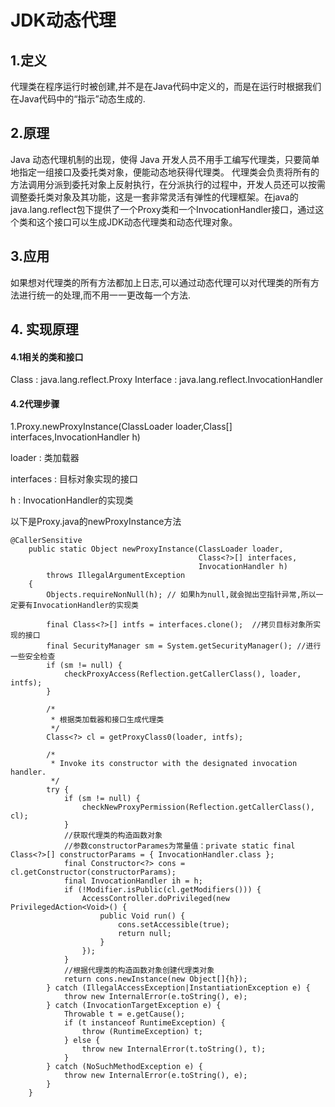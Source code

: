 # JDK动态代理

## 1.定义

代理类在程序运行时被创建,并不是在Java代码中定义的，而是在运行时根据我们在Java代码中的“指示”动态生成的.


## 2.原理
Java 动态代理机制的出现，使得 Java 开发人员不用手工编写代理类，只要简单地指定一组接口及委托类对象，便能动态地获得代理类。
代理类会负责将所有的方法调用分派到委托对象上反射执行，在分派执行的过程中，开发人员还可以按需调整委托类对象及其功能，这是一套非常灵活有弹性的代理框架。在java的java.lang.reflect包下提供了一个Proxy类和一个InvocationHandler接口，通过这个类和这个接口可以生成JDK动态代理类和动态代理对象。

## 3.应用
如果想对代理类的所有方法都加上日志,可以通过动态代理可以对代理类的所有方法进行统一的处理,而不用一一更改每一个方法. 

## 4. 实现原理

#### 4.1相关的类和接口
Class : java.lang.reflect.Proxy
Interface : java.lang.reflect.InvocationHandler

#### 4.2代理步骤
<p>1.Proxy.newProxyInstance(ClassLoader loader,Class<?>[] interfaces,InvocationHandler h)</p>
<p>loader : 类加载器</p>
<p>interfaces : 目标对象实现的接口</p>
<p>h : InvocationHandler的实现类</p>

以下是Proxy.java的newProxyInstance方法
```java_holder_method_tree
@CallerSensitive
    public static Object newProxyInstance(ClassLoader loader,
                                          Class<?>[] interfaces,
                                          InvocationHandler h)
        throws IllegalArgumentException
    {
        Objects.requireNonNull(h); // 如果h为null,就会抛出空指针异常,所以一定要有InvocationHandler的实现类

        final Class<?>[] intfs = interfaces.clone();  //拷贝目标对象所实现的接口
        final SecurityManager sm = System.getSecurityManager(); //进行一些安全检查
        if (sm != null) {
            checkProxyAccess(Reflection.getCallerClass(), loader, intfs);
        }

        /*
         * 根据类加载器和接口生成代理类
         */
        Class<?> cl = getProxyClass0(loader, intfs);

        /*
         * Invoke its constructor with the designated invocation handler.
         */
        try {
            if (sm != null) {
                checkNewProxyPermission(Reflection.getCallerClass(), cl);
            }
            //获取代理类的构造函数对象
            //参数constructorParames为常量值：private static final Class<?>[] constructorParams = { InvocationHandler.class };
            final Constructor<?> cons = cl.getConstructor(constructorParams);
            final InvocationHandler ih = h;
            if (!Modifier.isPublic(cl.getModifiers())) {
                AccessController.doPrivileged(new PrivilegedAction<Void>() {
                    public Void run() {
                        cons.setAccessible(true);
                        return null;
                    }
                });
            }
            //根据代理类的构造函数对象创建代理类对象
            return cons.newInstance(new Object[]{h});
        } catch (IllegalAccessException|InstantiationException e) {
            throw new InternalError(e.toString(), e);
        } catch (InvocationTargetException e) {
            Throwable t = e.getCause();
            if (t instanceof RuntimeException) {
                throw (RuntimeException) t;
            } else {
                throw new InternalError(t.toString(), t);
            }
        } catch (NoSuchMethodException e) {
            throw new InternalError(e.toString(), e);
        }
    }
```
 
 